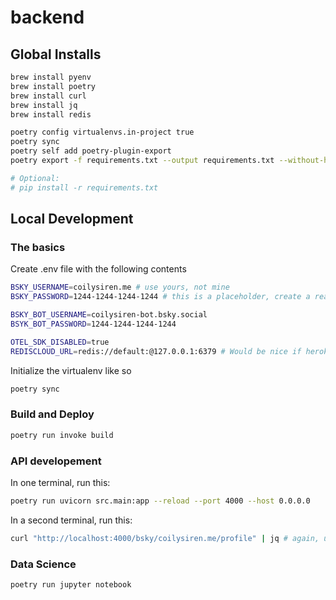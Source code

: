 # backend

## Global Installs

```bash
brew install pyenv
brew install poetry
brew install curl
brew install jq
brew install redis

poetry config virtualenvs.in-project true
poetry sync
poetry self add poetry-plugin-export
poetry export -f requirements.txt --output requirements.txt --without-hashes

# Optional:
# pip install -r requirements.txt
```

## Local Development

### The basics

Create .env file with the following contents

```bash
BSKY_USERNAME=coilysiren.me # use yours, not mine
BSKY_PASSWORD=1244-1244-1244-1244 # this is a placeholder, create a real one here: https://bsky.app/settings/app-passwords

BSKY_BOT_USERNAME=coilysiren-bot.bsky.social
BSYK_BOT_PASSWORD=1244-1244-1244-1244

OTEL_SDK_DISABLED=true
REDISCLOUD_URL=redis://default:@127.0.0.1:6379 # Would be nice if heroku just provisioned it as "REDIS_URL", but alas. And we should match heroku locally.
```

Initialize the virtualenv like so

```bash
poetry sync
```

### Build and Deploy

```bash
poetry run invoke build
```

### API developement

In one terminal, run this:

```bash
poetry run uvicorn src.main:app --reload --port 4000 --host 0.0.0.0
```

In a second terminal, run this:

```bash
curl "http://localhost:4000/bsky/coilysiren.me/profile" | jq # again, use your handle, not mine
```

### Data Science

```bash
poetry run jupyter notebook
```
